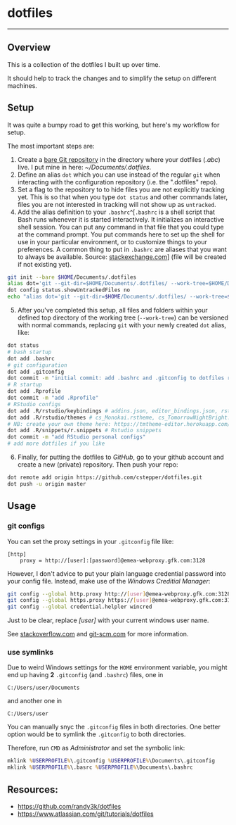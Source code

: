 
# dotfiles

-----

## Overview

This is a collection of the dotfiles I built up over time. 

It should help to track the changes and to simplify the setup on different machines.

## Setup

It was quite a bumpy road to get this working, but here's my workflow for setup.

The most important steps are:

1. Create a [bare Git repository](https://mijingo.com/blog/what-is-a-bare-git-repository)
   in the directory where your dotfiles (*.abc*) live. 
   I put mine in here: *~/Documents/.dotfiles*.
2. Define an alias `dot` which you can use instead of the regular `git` when
   interacting with the configuration repository (i.e. the ".dotfiles" repo).
3. Set a flag to the repository to to hide files you are not explicitly tracking yet. 
   This is so that when you type `dot status` and other commands later, 
   files you are not interested in tracking will not show up as `untracked`.
4. Add the alias definition to your `.bashrc`^[`.bashrc` is a shell script that
   Bash runs whenever it is started interactively. 
   It initializes an interactive shell session. 
   You can put any command in that file that you could type at the command prompt. 
   You put commands here to set up the shell for use in your particular environment,
   or to customize things to your preferences. 
   A common thing to put in `.bashrc` are aliases that you want to always be available.
   Source: [stackexchange.com](https://unix.stackexchange.com/questions/129143/what-is-the-purpose-of-bashrc-and-how-does-it-work)] 
   (file will be created if not existing yet).


```bash
git init --bare $HOME/Documents/.dotfiles
alias dot='git --git-dir=$HOME/Documents/.dotfiles/ --work-tree=$HOME/Documents'
dot config status.showUntrackedFiles no
echo "alias dot='git --git-dir=$HOME/Documents/.dotfiles/ --work-tree=$HOME/Documents'" >> $HOME/Documents/.bashrc
```

5. After you've completed this setup, all files and folders within your defined 
   top directory of the working tree (`--work-tree`) can be versioned with normal commands, 
   replacing `git` with your newly created `dot` alias, like:


```bash
dot status
# bash startup
dot add .bashrc
# git configuration
dot add .gitconfig
dot commit -m "initial commit: add .bashrc and .gitconfig to dotfiles repo"
# R startup
dot add .Rprofile
dot commit -m "add .Rprofile"
# RStudio configs
dot add .R/rstudio/keybindings # addins.json, editor_bindings.json, rstudiobindings.json
dot add .R/rstudio/themes # cs_Monokai.rstheme, cs_TomorrowNightBright.rstheme
# NB: create your own theme here: https://tmtheme-editor.herokuapp.com/#!/editor/theme/Monokai
dot add .R/snippets/r.snippets # Rstudio snippets
dot commit -m "add RStudio personal configs"
# add more dotfiles if you like
```

6. Finally, for putting the dotfiles to *GitHub*, go to your github account and 
   create a new (private) repository. Then push your repo:

```bash
dot remote add origin https://github.com/cstepper/dotfiles.git
dot push -u origin master
```


## Usage

### git configs

You can set the proxy settings in your `.gitconfig` file like:

```
[http]
	proxy = http://[user]:[password]@emea-webproxy.gfk.com:3128
```

However, I don't advice to put your plain language credential password into 
your config file. Instead, make use of the *Windows Creditial Manager*:

```bash
git config --global http.proxy http://[user]@emea-webproxy.gfk.com:3128
git config --global https.proxy https://[user]@emea-webproxy.gfk.com:3128
git config --global credential.helpler wincred
```
Just to be clear, replace *[user]* with your current windows user name.

See [stackoverflow.com](https://stackoverflow.com/questions/22799825/using-git-on-windows-behind-an-http-proxy-without-storing-proxy-password-on-di) and [git-scm.com](https://git-scm.com/docs/git-config#Documentation/git-config.txt-httpproxy) for more information.


### use symlinks

Due to weird Windows settings for the `HOME` environment variable, you might 
end up having __2__ `.gitconfig` (and `.bashrc`) files, one in 
```
C:/Users/user/Documents
```
and another one in 
```
C:/Users/user
```

You can manually snyc the `.gitconfig` files in both directories. One better
option would be to symlink the `.gitconfig` to both directories.

Therefore, run `CMD` as *Administrator* and set the symbolic link:

```cmd
mklink %USERPROFILE%\.gitconfig %USERPROFILE%\Documents\.gitconfig
mklink %USERPROFILE%\.basrc %USERPROFILE%\Documents\.bashrc
```

## Resources:

* https://github.com/randy3k/dotfiles
* https://www.atlassian.com/git/tutorials/dotfiles








